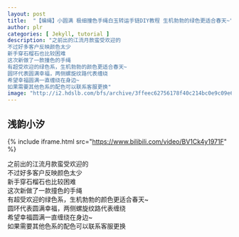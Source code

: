 ```yaml
---
layout: post
title:  "【编绳】小圆满 极细撞色手绳白玉转运手链DIY教程 生机勃勃的绿色更适合春天~"
author: plr
categories: [ Jekyll, tutorial ]
description: "之前出的江流月款蛮受欢迎的
不过好多客户反映颜色太少
新手穿石榴石也比较困难
这次新做了一款撞色的手绳
有超受欢迎的绿色系，生机勃勃的颜色更适合春天~
圆环代表圆满幸福，两侧螺旋纹路代表缠绕
希望幸福圆满一直缠绕在身边~
如果需要其他色系的配色可以联系客服更换"
image: "http://i2.hdslb.com/bfs/archive/3ffeec62756178f40c214bc0e9c09e6f7ed6c7ea.jpg"
---
```

## 浅韵小汐

{% include iframe.html src="https://www.bilibili.com/video/BV1Ck4y1971F" %}

之前出的江流月款蛮受欢迎的<br>不过好多客户反映颜色太少<br>新手穿石榴石也比较困难<br>这次新做了一款撞色的手绳<br>有超受欢迎的绿色系，生机勃勃的颜色更适合春天~<br>圆环代表圆满幸福，两侧螺旋纹路代表缠绕<br>希望幸福圆满一直缠绕在身边~<br>如果需要其他色系的配色可以联系客服更换

